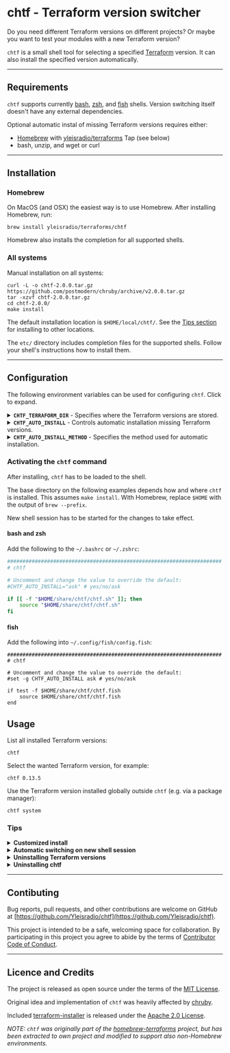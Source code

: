 # chtf - Terraform version switcher

Do you need different Terraform versions on different projects? Or maybe you want to test your modules with a new Terraform version?

`chtf` is a small shell tool for selecting a specified [Terraform](https://www.terraform.io/) version. It can also install the specified version automatically.

---

## Requirements

`chtf` supports currently [bash](http://www.gnu.org/software/bash/), [zsh](http://zsh.sourceforge.net/), and [fish](https://fishshell.com/) shells. Version switching itself doesn't have any external dependencies.

Optional automatic instal of missing Terraform versions requires either:

- [Homebrew](https://brew.sh/) with [yleisradio/terraforms](https://github.com/Yleisradio/homebrew-terraforms) Tap (see below)
- bash, unzip, and wget or curl

---

## Installation

### Homebrew

On MacOS (and OSX) the easiest way is to use Homebrew. After installing Homebrew, run:

    brew install yleisradio/terraforms/chtf

Homebrew also installs the completion for all supported shells.

### All systems

Manual installation on all systems:

    curl -L -o chtf-2.0.0.tar.gz https://github.com/postmodern/chruby/archive/v2.0.0.tar.gz
    tar -xzvf chtf-2.0.0.tar.gz
    cd chtf-2.0.0/
    make install

The default installation location is `$HOME/local/chtf/`. See the [Tips section](#tips) for installing to other locations.

The `etc/` directory includes completion files for the supported shells. Follow your shell's instructions how to install them.

---

## Configuration

The following environment variables can be used for configuring `chtf`. Click to expand.

<details>
<summary><strong><code>CHTF_TERRAFORM_DIR</code></strong> - Specifies where the Terraform versions are stored.</summary>

Defaults to the Homebrew Caskroom if the "yleisradio/terraforms" Tap is installed, `$HOME/.terraforms/` otherwise.
Each version should be installed as `$CHTF_TERRAFORM_DIR/terraform-<version>/terraform`.

</details>
<details>
<summary><strong><code>CHTF_AUTO_INSTALL</code></strong> - Controls automatic installation missing Terraform versions.</summary>

Possible values are: `yes`, `no`, and `ask`.
The default is `ask`, which will prompt the user for confirmation before automatic installation.

</details>
<details>
<summary><strong><code>CHTF_AUTO_INSTALL_METHOD</code></strong> - Specifies the method used for automatic installation.</summary>

The default is `homebrew` if `CHTF_TERRAFORM_DIR` is no specified and the "yleisradio/terraforms" Tap is installed, `zip`  otherwise.
There shouldn't be normally need to set this variable.

</details>

### Activating the `chtf` command

After installing, `chtf` has to be loaded to the shell.

The base directory on the following examples depends how and where `chtf` is installed. This assumes `make install`. With Homebrew, replace `$HOME` with the output of `brew --prefix`.

New shell session has to be started for the changes to take effect.

#### bash and zsh

Add the following to the `~/.bashrc` or `~/.zshrc`:

```bash
######################################################################
# chtf

# Uncomment and change the value to override the default:
#CHTF_AUTO_INSTALL="ask" # yes/no/ask

if [[ -f "$HOME/share/chtf/chtf.sh" ]]; then
    source "$HOME/share/chtf/chtf.sh"
fi
```

#### fish

Add the following into `~/.config/fish/config.fish`:

```fish
######################################################################
# chtf

# Uncomment and change the value to override the default:
#set -g CHTF_AUTO_INSTALL ask # yes/no/ask

if test -f $HOME/share/chtf/chtf.fish
    source $HOME/share/chtf/chtf.fish
end
```

## Usage

List all installed Terraform versions:

    chtf

Select the wanted Terraform version, for example:

    chtf 0.13.5

Use the Terraform version installed globally outside `chtf` (e.g. via a package manager):

    chtf system

### Tips

<details>
<summary><strong>Customized install</strong></summary>

`make install` installs `chtf` by default to the user's `$HOME` directory. But if installed as a root user (e.g. via `sudo`), the default location is `/usr/local` for system wide use. In both cases the wanted location can be specified with `PREFIX`. For example:

    sudo make install PREFIX=/opt

The development version of `chtf` can be used either by `source`ing or `make install`ing from a [clone of this repository](https://docs.github.com/en/free-pro-team@latest/github/creating-cloning-and-archiving-repositories/cloning-a-repository), or with Homebrew:

    brew install yleisradio/terraforms/chtf --HEAD

</details>
<details>
<summary><strong>Automatic switching on new shell session</strong></summary>

If you want to have a default Terraform version selected when starting a new shell session, you can of course add `chtf <version>` to the config file after loading `chtf`.
A bit more flexible way is to write the wanted version number to a file named `~/.terraform-version`, and read that.

```bash
# bash and zsh
if [[ -f "$HOME/.terraform-version" ]]; then
    chtf "$(< "$HOME/.terraform-version")"
fi
```

```fish
# fish
if test -f $HOME/.terraform-version
    chtf (cat $HOME/.terraform-version)
end
```

</details>
<details>
<summary><strong>Uninstalling Terraform versions</strong></summary>

Homebrew installed Terraform versions can be uninstalled with:

    brew cask uninstall terraform-<version>

Otherwise installed versions can be uninstalled by deleting the directory:

    rm -r "$CHTF_TERRAFORM_DIR/terraform-<version>"

</details>
<details>
<summary><strong>Uninstalling chtf</strong></summary>

Homebrew installed `chtf` can be uninstalled with:

    brew uninstall chtf

`chtf` installed with `make` can be uninstalled by deleting the directory:

    rm -r "$HOME/share/chtf" # or where it was installed

</details>

---

## Contibuting

Bug reports, pull requests, and other contributions are welcome on GitHub at [https://github.com/Yleisradio/chtf](https://github.com/Yleisradio/chtf).

This project is intended to be a safe, welcoming space for collaboration. By participating in this project you agree to abide by the terms of [Contributor Code of Conduct](CODE_OF_CONDUCT.md).

---

## Licence and Credits

The project is released as open source under the terms of the [MIT License](LICENSE).

Original idea and implementation of `chtf` was heavily affected by [chruby](https://github.com/postmodern/chruby).

Included [terraform-installer](https://github.com/robertpeteuil/terraform-installer) is released under the [Apache 2.0 License](https://github.com/robertpeteuil/terraform-installer/blob/1.5.4/LICENSE).

_NOTE: `chtf` was originally part of the [homebrew-terraforms](https://github.com/Yleisradio/homebrew-terraforms/) project, but has been extracted to own project and modified to support also non-Homebrew environments._
